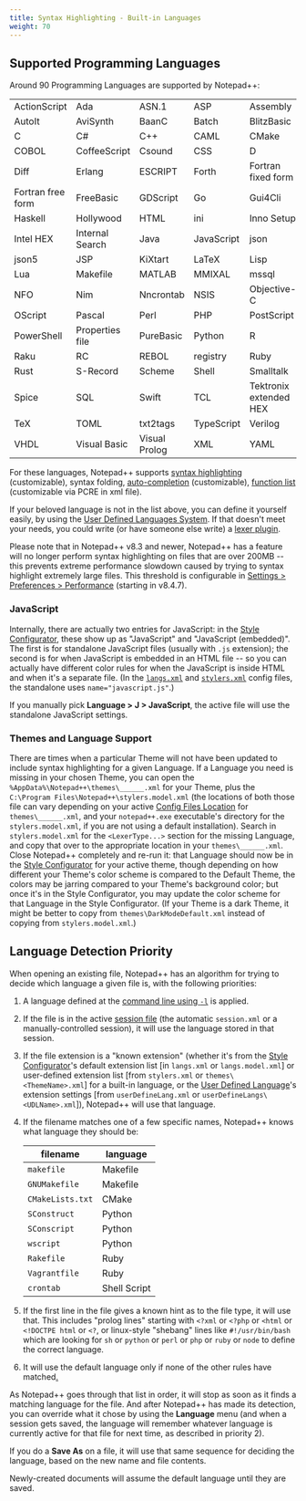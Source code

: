 ```yaml
---
title: Syntax Highlighting - Built-in Languages
weight: 70
---
```


## Supported Programming Languages

Around 90 Programming Languages are supported by Notepad++:

|                        |                        |                        |                        |                        |
|------------------------|------------------------|------------------------|------------------------|------------------------|
| ActionScript           | Ada                    | ASN.1                  | ASP                    | Assembly               |
| AutoIt                 | AviSynth               | BaanC                  | Batch                  | BlitzBasic             |
| C                      | C#                     | C++                    | CAML                   | CMake                  |
| COBOL                  | CoffeeScript           | Csound                 | CSS                    | D                      |
| Diff                   | Erlang                 | ESCRIPT                | Forth                  | Fortran fixed form     |
| Fortran free form      | FreeBasic              | GDScript               | Go                     | Gui4Cli                |
| Haskell                | Hollywood              | HTML                   | ini                    | Inno Setup             |
| Intel HEX              | Internal Search        | Java                   | JavaScript             | json                   |
| json5                  | JSP                    | KiXtart                | LaTeX                  | Lisp                   |
| Lua                    | Makefile               | MATLAB                 | MMIXAL                 | mssql                  |
| NFO                    | Nim                    | Nncrontab              | NSIS                   | Objective-C            |
| OScript                | Pascal                 | Perl                   | PHP                    | PostScript             |
| PowerShell             | Properties file        | PureBasic              | Python                 | R                      |
| Raku                   | RC                     | REBOL                  | registry               | Ruby                   |
| Rust                   | S-Record               | Scheme                 | Shell                  | Smalltalk              |
| Spice                  | SQL                    | Swift                  | TCL                    | Tektronix extended HEX |
| TeX                    | TOML                   | txt2tags               | TypeScript             | Verilog                |
| VHDL                   | Visual Basic           | Visual Prolog          | XML                    | YAML                   |

For these languages, Notepad++ supports [syntax highlighting](../preferences/#style-configurator) (customizable),
syntax folding, [auto-completion](../auto-completion/) (customizable),
[function list](../function-list/) (customizable via PCRE in xml file).

If your beloved language is not in the list above, you can define it yourself easily, by using the
[User Defined Languages System](../user-defined-language-system/).  If that doesn't meet your needs,
you could write (or have someone else write) a [lexer plugin](../plugins/#building-a-lexer-plugin).

Please note that in Notepad++ v8.3 and newer, Notepad++ has a feature will no longer perform syntax highlighting
on files that are over 200MB -- this prevents extreme performance slowdown caused by trying to
syntax highlight extremely large files.  This threshold is configurable in
[Settings > Preferences > Performance](../preferences/#performance) (starting in v8.4.7).

### JavaScript

Internally, there are actually two entries for JavaScript: in the [Style Configurator](../preferences/#style-configurator),
these show up as "JavaScript" and "JavaScript (embedded)".  The first is for standalone JavaScript files (usually with `.js` 
extension); the second is for when JavaScript is embedded in an HTML file -- so you can actually have different color rules
for when the JavaScript is inside HTML and when it's a separate file.  (In the [`langs.xml`](../config-files/#keyword-lists-langsxml)
and [`stylers.xml`](../config-files/#highlighting-schemes-stylersxml) config files, the standalone uses `name="javascript.js"`.)

If you manually pick **Language > J > JavaScript**, the active file will use the standalone JavaScript settings.

### Themes and Language Support

There are times when a particular Theme will not have been updated to include syntax highlighting for a given Language.
If a Language you need is missing in your chosen Theme, you can open the `%AppData%\Notepad++\themes\______.xml` for your Theme, 
plus the `C:\Program Files\Notepad++\stylers.model.xml` (the locations of both those file can vary depending on your active 
[Config Files Location](../config-files/#configuration-files-location) for `themes\______.xml`, and your `notepad++.exe` executable's
directory for the `stylers.model.xml`, if you are not using a default installation).  Search in `stylers.model.xml` for the 
`<LexerType...>` section for the missing Language, and copy that over to the appropriate location in your `themes\______.xml`.
Close Notepad++ completely and re-run it: that Language should now be in the [Style Configurator](../preferences/#style-configurator)
for your active theme, though depending on how different your Theme's color scheme is compared to the Default Theme, the colors
may be jarring compared to your Theme's background color; but once it's in the Style Configurator, you may update the color scheme for 
that Language in the Style Configurator. (If your Theme is a dark Theme, it might be better to copy from `themes\DarkModeDefault.xml` 
instead of copying from `stylers.model.xml`.)

## Language Detection Priority

When opening an existing file, Notepad++ has an algorithm for trying to decide which language a given file is, with the following priorities:

1. A language defined at the [command line using `-l`](../command-prompt/) is applied.
2. If the file is in the active [session file](session/) (the automatic `session.xml` or a manually-controlled session), it will use the language stored in that session.
3. If the file extension is a "known extension" (whether it's from the [Style Configurator](../preferences/#style-configurator)'s default extension list [in `langs.xml` or `langs.model.xml`] or user-defined extension list [from `stylers.xml` or `themes\<ThemeName>.xml`] for a built-in language, or the [User Defined Language](../user-defined-language-system/)'s extension settings [from `userDefineLang.xml` or `userDefineLangs\<UDLName>.xml`]), Notepad++ will use that language.
4. If the filename matches one of a few specific names, Notepad++ knows what language they should be:

    filename | language
    ---|---
    `makefile` | Makefile
    `GNUMakefile` | Makefile
    `CMakeLists.txt` | CMake
    `SConstruct` | Python
    `SConscript` | Python
    `wscript` | Python
    `Rakefile` | Ruby
    `Vagrantfile` | Ruby
    `crontab` | Shell Script
5. If the first line in the file gives a known hint as to the file type, it will use that.  This includes "prolog lines" starting with `<?xml` or `<?php` or `<html` or `<!DOCTPE html` or `<?`, or linux-style "shebang" lines like `#!/usr/bin/bash` which are looking for `sh` or `python` or `perl` or `php` or `ruby` or `node` to define the correct language.
6. It will use the default language only if none of the other rules have matched[.](# "There was a bug through v8.4.6 that made the default language apply on files without extensions, even if the first-line rule had already matched")

As Notepad++ goes through that list in order, it will stop as soon as it finds a matching language for the file.  And after Notepad++ has made its detection, you can override what it chose by using the **Language** menu (and when a session gets saved, the language will remember whatever language is currently active for that file for next time, as described in priority 2).

If you do a **Save As** on a file, it will use that same sequence for deciding the language, based on the new name and file contents.

Newly-created documents will assume the default language until they are saved.
